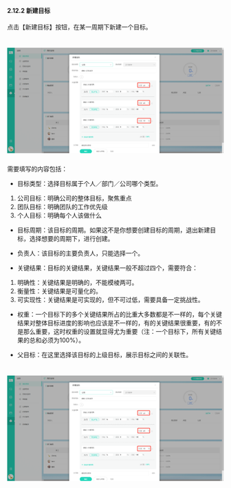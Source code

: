 #### 2.12.2 新建目标

点击【新建目标】按钮，在某一周期下新建一个目标。

# ![](/assets/12.2新建目标.png)
需要填写的内容包括：
* 目标类型：选择目标属于个人／部门／公司哪个类型。
1) 公司目标：明确公司的整体目标，聚焦重点
2) 团队目标：明确团队的工作优先级
3) 个人目标：明确每个人该做什么

* 目标周期：该目标的周期。如果这不是你想要创建目标的周期，退出新建目标，选择想要的周期下，进行创建。

* 负责人：该目标的主要负责人，只能选择一个。

* 关键结果：目标的关键结果，关键结果一般不超过四个，需要符合：
1) 明确性：关键结果是明确的，不能模棱两可。
2) 衡量性：关键结果是可量化的。
3) 可实现性：关键结果是可实现的，但不可过低，需要具备一定挑战性。

* 权重：一个目标下的多个关键结果所占的比重大多数都是不一样的，每个关键结果对整体目标进度的影响也应该是不一样的，有的关键结果很重要，有的不是那么重要，这时权重的设置就显得尤为重要（注：一个目标下，所有关键结果的总和必须为100%）。

* 父目标：在这里选择该目标的上级目标，展示目标之间的关联性。


# ![](/assets/12.2新建目标.png)